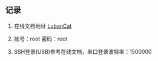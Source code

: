 ## 记录
1. 在线文档地址
[LubanCat](https://doc.embedfire.com/products/link/zh/latest/linux/ebf_lubancat_doc.html)

2. 账号：root 密码：root
3. SSH登录(USB)参考在线文档，串口登录波特率：1500000
